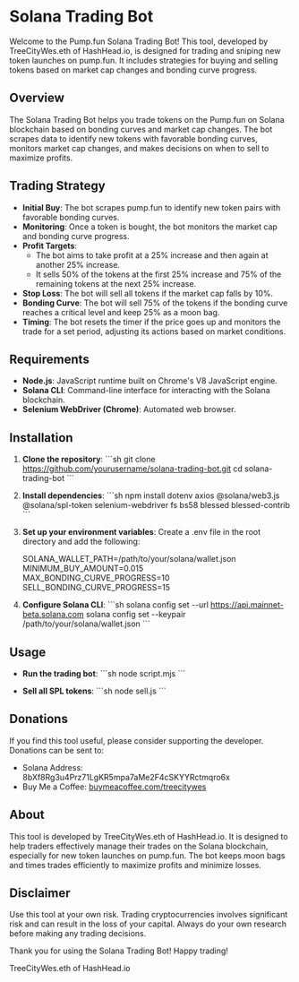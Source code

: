 # Solana Trading Bot

Welcome to the Pump.fun Solana Trading Bot! This tool, developed by TreeCityWes.eth of HashHead.io, is designed for trading and sniping new token launches on pump.fun. It includes strategies for buying and selling tokens based on market cap changes and bonding curve progress.

## Overview

The Solana Trading Bot helps you trade tokens on the Pump.fun on Solana blockchain based on bonding curves and market cap changes. The bot scrapes data to identify new tokens with favorable bonding curves, monitors market cap changes, and makes decisions on when to sell to maximize profits.

## Trading Strategy

- **Initial Buy**: The bot scrapes pump.fun to identify new token pairs with favorable bonding curves.
- **Monitoring**: Once a token is bought, the bot monitors the market cap and bonding curve progress.
- **Profit Targets**: 
  - The bot aims to take profit at a 25% increase and then again at another 25% increase.
  - It sells 50% of the tokens at the first 25% increase and 75% of the remaining tokens at the next 25% increase.
- **Stop Loss**: The bot will sell all tokens if the market cap falls by 10%.
- **Bonding Curve**: The bot will sell 75% of the tokens if the bonding curve reaches a critical level and keep 25% as a moon bag.
- **Timing**: The bot resets the timer if the price goes up and monitors the trade for a set period, adjusting its actions based on market conditions.

## Requirements

- **Node.js**: JavaScript runtime built on Chrome's V8 JavaScript engine.
- **Solana CLI**: Command-line interface for interacting with the Solana blockchain.
- **Selenium WebDriver (Chrome)**: Automated web browser.

## Installation

1. **Clone the repository**:
   \`\`\`sh
   git clone https://github.com/yourusername/solana-trading-bot.git
   cd solana-trading-bot
   \`\`\`

2. **Install dependencies**:
   \`\`\`sh
   npm install dotenv axios @solana/web3.js @solana/spl-token selenium-webdriver fs bs58 blessed blessed-contrib
   \`\`\`

3. **Set up your environment variables**:
   Create a .env file in the root directory and add the following:
  
   SOLANA_WALLET_PATH=/path/to/your/solana/wallet.json
   MINIMUM_BUY_AMOUNT=0.015
   MAX_BONDING_CURVE_PROGRESS=10
   SELL_BONDING_CURVE_PROGRESS=15
  

4. **Configure Solana CLI**:
   \`\`\`sh
   solana config set --url https://api.mainnet-beta.solana.com
   solana config set --keypair /path/to/your/solana/wallet.json
   \`\`\`

## Usage

- **Run the trading bot**:
  \`\`\`sh
  node script.mjs
  \`\`\`

- **Sell all SPL tokens**:
  \`\`\`sh
  node sell.js
  \`\`\`

## Donations

If you find this tool useful, please consider supporting the developer. Donations can be sent to:

- Solana Address: 8bXf8Rg3u4Prz71LgKR5mpa7aMe2F4cSKYYRctmqro6x
- Buy Me a Coffee: [buymeacoffee.com/treecitywes](https://buymeacoffee.com/treecitywes)

## About

This tool is developed by TreeCityWes.eth of HashHead.io. It is designed to help traders effectively manage their trades on the Solana blockchain, especially for new token launches on pump.fun. The bot keeps moon bags and times trades efficiently to maximize profits and minimize losses.

## Disclaimer

Use this tool at your own risk. Trading cryptocurrencies involves significant risk and can result in the loss of your capital. Always do your own research before making any trading decisions.

Thank you for using the Solana Trading Bot! Happy trading!

TreeCityWes.eth of HashHead.io
